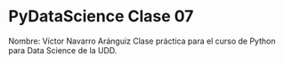 # PyDataScience Clase 07

Nombre: Víctor Navarro Aránguiz
Clase práctica para el curso de Python para Data Science de la UDD.
